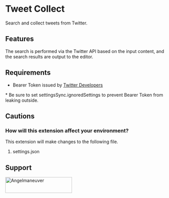# Tweet Collect

Search and collect tweets from Twitter.

## Features

The search is performed via the Twitter API based on the input content, and the search results are output to the editor.

## Requirements

 - Bearer Token issued by [Twitter Developers](https://developer.twitter.com)

\* Be sure to set settingsSync.ignoredSettings to prevent Bearer Token from leaking outside.

## Cautions
### How will this extension affect your environment?
This extension will make changes to the following file.

1. settings.json

## Support
<a href="https://www.buymeacoffee.com/Angelmaneuver"> <img align="left" src="https://cdn.buymeacoffee.com/buttons/v2/default-yellow.png" height="50" width="210" alt="Angelmaneuver" /></a>
